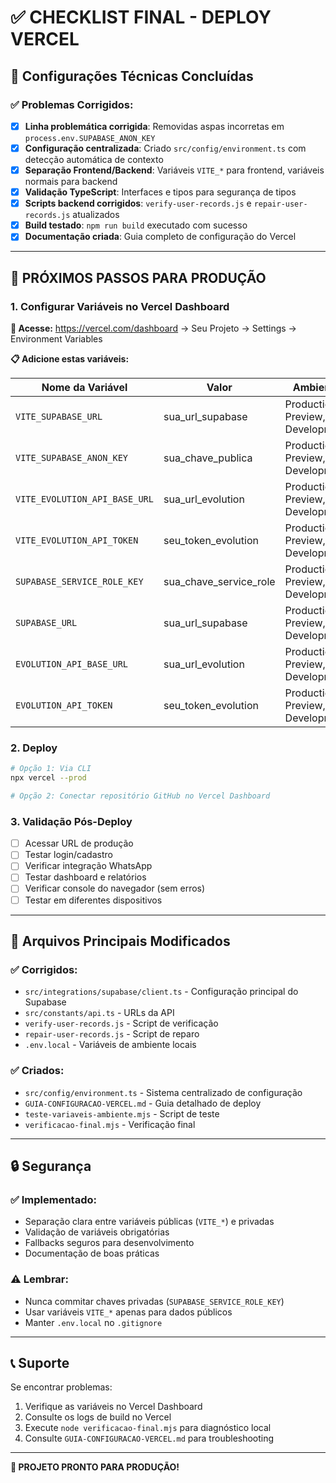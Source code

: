# ✅ CHECKLIST FINAL - DEPLOY VERCEL

## 🔧 Configurações Técnicas Concluídas

### ✅ Problemas Corrigidos:
- [x] **Linha problemática corrigida**: Removidas aspas incorretas em `process.env.SUPABASE_ANON_KEY`
- [x] **Configuração centralizada**: Criado `src/config/environment.ts` com detecção automática de contexto
- [x] **Separação Frontend/Backend**: Variáveis `VITE_*` para frontend, variáveis normais para backend
- [x] **Validação TypeScript**: Interfaces e tipos para segurança de tipos
- [x] **Scripts backend corrigidos**: `verify-user-records.js` e `repair-user-records.js` atualizados
- [x] **Build testado**: `npm run build` executado com sucesso
- [x] **Documentação criada**: Guia completo de configuração do Vercel

---

## 🚀 PRÓXIMOS PASSOS PARA PRODUÇÃO

### 1. Configurar Variáveis no Vercel Dashboard
**📍 Acesse:** https://vercel.com/dashboard → Seu Projeto → Settings → Environment Variables

**📋 Adicione estas variáveis:**

| Nome da Variável | Valor | Ambiente |
|------------------|-------|----------|
| `VITE_SUPABASE_URL` | sua_url_supabase | Production, Preview, Development |
| `VITE_SUPABASE_ANON_KEY` | sua_chave_publica | Production, Preview, Development |
| `VITE_EVOLUTION_API_BASE_URL` | sua_url_evolution | Production, Preview, Development |
| `VITE_EVOLUTION_API_TOKEN` | seu_token_evolution | Production, Preview, Development |
| `SUPABASE_SERVICE_ROLE_KEY` | sua_chave_service_role | Production, Preview, Development |
| `SUPABASE_URL` | sua_url_supabase | Production, Preview, Development |
| `EVOLUTION_API_BASE_URL` | sua_url_evolution | Production, Preview, Development |
| `EVOLUTION_API_TOKEN` | seu_token_evolution | Production, Preview, Development |

### 2. Deploy
```bash
# Opção 1: Via CLI
npx vercel --prod

# Opção 2: Conectar repositório GitHub no Vercel Dashboard
```

### 3. Validação Pós-Deploy
- [ ] Acessar URL de produção
- [ ] Testar login/cadastro
- [ ] Verificar integração WhatsApp
- [ ] Testar dashboard e relatórios
- [ ] Verificar console do navegador (sem erros)
- [ ] Testar em diferentes dispositivos

---

## 📁 Arquivos Principais Modificados

### ✅ Corrigidos:
- `src/integrations/supabase/client.ts` - Configuração principal do Supabase
- `src/constants/api.ts` - URLs da API
- `verify-user-records.js` - Script de verificação
- `repair-user-records.js` - Script de reparo
- `.env.local` - Variáveis de ambiente locais

### ✅ Criados:
- `src/config/environment.ts` - Sistema centralizado de configuração
- `GUIA-CONFIGURACAO-VERCEL.md` - Guia detalhado de deploy
- `teste-variaveis-ambiente.mjs` - Script de teste
- `verificacao-final.mjs` - Verificação final

---

## 🔒 Segurança

### ✅ Implementado:
- Separação clara entre variáveis públicas (`VITE_*`) e privadas
- Validação de variáveis obrigatórias
- Fallbacks seguros para desenvolvimento
- Documentação de boas práticas

### ⚠️ Lembrar:
- Nunca commitar chaves privadas (`SUPABASE_SERVICE_ROLE_KEY`)
- Usar variáveis `VITE_*` apenas para dados públicos
- Manter `.env.local` no `.gitignore`

---

## 📞 Suporte

Se encontrar problemas:
1. Verifique as variáveis no Vercel Dashboard
2. Consulte os logs de build no Vercel
3. Execute `node verificacao-final.mjs` para diagnóstico local
4. Consulte `GUIA-CONFIGURACAO-VERCEL.md` para troubleshooting

---

**🎉 PROJETO PRONTO PARA PRODUÇÃO!**
